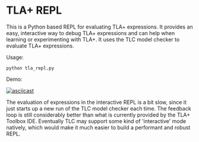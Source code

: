 # TLA+ REPL

This is a Python based REPL for evaluating TLA+ expressions. It provides an easy, interactive way to debug TLA+ expressions and can help when learning or experimenting with TLA+. It uses the TLC model checker to evaluate TLA+ expressions.

Usage:

```
python tla_repl.py
```

Demo:

[![asciicast](https://asciinema.org/a/l5U3vkqaGSvsYaR3UNVzL3WA3.png)](https://asciinema.org/a/l5U3vkqaGSvsYaR3UNVzL3WA3)

The evaluation of expressions in the interactive REPL is a bit slow, since it just starts up a new run of the TLC model checker each time. The feedback loop is still considerably better than what is currently provided by the TLA+ Toolbox IDE. Eventually TLC may support some kind of 'interactive' mode natively, which would make it much easier to build a performant and robust REPL.